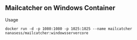 Mailcatcher on Windows Container
------------

Usage

```
docker run -d -p 1080:1080 -p 1025:1025 --name mailcatcher nanasess/mailcatcher:windowsservercore
```

